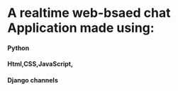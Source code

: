 # A realtime web-bsaed chat Application made using:

#### Python
#### Html,CSS,JavaScript,
#### Django channels



